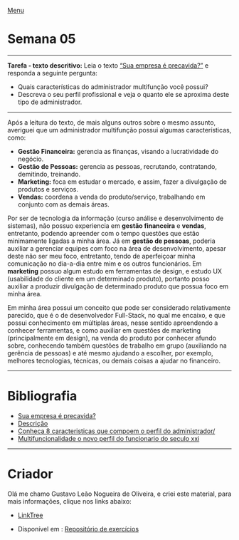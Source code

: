 [Menu](../../README.md)

# Semana 05

---

**Tarefa - texto descritivo:** Leia o texto [“Sua empresa é precavida?”](https://financasemquestao.blogs.sapo.pt/2012/09/30/)  e responda a seguinte pergunta: 

* Quais características do administrador multifunção você possui?
* Descreva o seu perfil profissional e veja o quanto ele se aproxima deste tipo de administrador. 

---

Após a leitura do texto, de mais alguns outros sobre o mesmo assunto, averiguei que um administrador multifunção possui algumas características, como:

* **Gestão Financeira:** gerencia as finanças, visando a lucratividade do negócio.
* **Gestão de Pessoas:** gerencia as pessoas, recrutando, contratando, demitindo, treinando. 
* **Marketing:** foca em estudar o mercado, e assim, fazer a divulgação  de produtos e serviços.
* **Vendas:** coordena a venda do produto/serviço, trabalhando em conjunto com as demais áreas. 

Por ser de tecnologia da informação (curso análise e desenvolvimento de sistemas), não possuo experiencia em **gestão financeira** e **vendas**, entretanto, podendo apreender com o tempo questões que estão minimamente ligadas a minha área. Já em **gestão de pessoas**, poderia auxiliar a gerenciar equipes com foco na área de desenvolvimento, apesar deste não ser meu foco, entretanto, tendo de aperfeiçoar minha comunicação no dia-a-dia entre mim e os outros funcionários.  Em **marketing** possuo algum estudo em ferramentas de design, e estudo UX (usabilidade do cliente em um determinado produto), portanto posso auxiliar a produzir divulgação de determinado produto que possua foco em minha área.

Em minha área possui um conceito que pode ser considerado relativamente parecido, que é o de desenvolvedor Full-Stack, no qual me encaixo, e que possui conhecimento  em múltiplas áreas, nesse sentido apreendendo a conhecer ferramentas, e como auxiliar em questões de marketing (principalmente em design), na venda do produto por conhecer afundo sobre, conhecendo também questões de trabalho em grupo (auxiliando na gerência de pessoas) e até mesmo ajudando a escolher, por exemplo, melhores tecnologias, técnicas, ou demais coisas a ajudar no financeiro.

---

# Bibliografia

* [Sua empresa é precavida?](https://financasemquestao.blogs.sapo.pt/2012/09/30/) 
* [Descrição](https://www.sitedoescritor.com.br/sitedoescritor_professor_virtual_assuntos_descricao.html)
* [Conheca 8 caracteristicas que compoem o perfil do administrador/](https://blog.ucl.br/conheca-8-caracteristicas-que-compoem-o-perfil-do-administrador/)
* [Multifuncionalidade o novo perfil do funcionario do seculo xxi](https://administradores.com.br/artigos/multifuncionalidade-o-novo-perfil-do-funcionario-do-seculo-xxi)

---

# Criador

Olá me chamo Gustavo Leão Nogueira de Oliveira, e criei este material, para mais informações, clique nos links abaixo:

* [LinkTree](https://www.linktree.com.br/gusleaooliveira)


* Disponível em : [Repositório de exercícios](https://gusleaooliveira.github.io/posts/)

